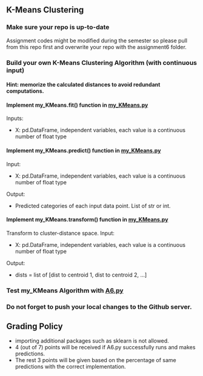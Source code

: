 ## K-Means Clustering

### Make sure your repo is up-to-date

Assignment codes might be modified during the semester so please pull from this repo first and overwrite your repo with the assignment6 folder. 

### Build your own K-Means Clustering Algorithm (with continuous input)

#### Hint: memorize the calculated distances to avoid redundant computations.

#### Implement my_KMeans.fit() function in [my_KMeans.py](https://github.com/hil-se/fds/blob/master/assignments/assignment6/my_KMeans.py)
Inputs:
- X: pd.DataFrame, independent variables, each value is a continuous number of float type

#### Implement my_KMeans.predict() function in [my_KMeans.py](https://github.com/hil-se/fds/blob/master/assignments/assignment6/my_KMeans.py)
Input:
- X: pd.DataFrame, independent variables, each value is a continuous number of float type

Output:
- Predicted categories of each input data point. List of str or int.

#### Implement my_KMeans.transform() function in [my_KMeans.py](https://github.com/hil-se/fds/blob/master/assignments/assignment6/my_KMeans.py)
Transform to cluster-distance space.
Input:
- X: pd.DataFrame, independent variables, each value is a continuous number of float type

Output:
- dists = list of [dist to centroid 1, dist to centroid 2, ...]

### Test my_KMeans Algorithm with [A6.py](https://github.com/hil-se/fds/blob/master/assignments/assignment6/A6.py)

### Do not forget to push your local changes to the Github server.

 
 ## Grading Policy
 - importing additional packages such as sklearn is not allowed.
 - 4 (out of 7) points will be received if A6.py successfully runs and makes predictions.
 - The rest 3 points will be given based on the percentage of same predictions with the correct implementation.
